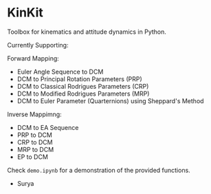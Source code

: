 # KinKit
Toolbox for kinematics and attitude dynamics in Python.

Currently Supporting:

Forward Mapping:
- Euler Angle Sequence to DCM
- DCM to Principal Rotation Parameters (PRP)
- DCM to Classical Rodrigues Parameters (CRP)
- DCM to Modified Rodrigues Parameters (MRP)
- DCM to Euler Parameter (Quarternions) using Sheppard's Method

Inverse Mappimng:
- DCM to EA Sequence
- PRP to DCM
- CRP to DCM
- MRP to DCM
- EP to DCM

Check `demo.ipynb` for a demonstration of the provided functions.

- Surya
